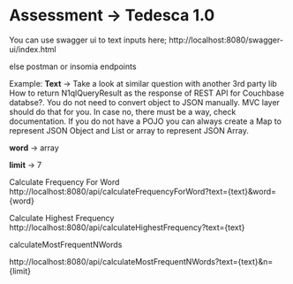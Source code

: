 # Assessment -> Tedesca 1.0

You can use swagger ui to text inputs here;
http://localhost:8080/swagger-ui/index.html

else postman or insomia endpoints

Example: <b>Text</b> -> Take a look at similar question with another 3rd party 
lib How to return N1qlQueryResult as the response of REST API for Couchbase databse?. 
You do not need to convert object to JSON manually. MVC layer should do that for you. 
In case no, there must be a way, check documentation. If you do not have a POJO you can always 
create a Map to represent JSON Object and List or array to represent JSON Array.

<b>word</b> -> array

<b>limit</b> -> 7

Calculate Frequency For Word
http://localhost:8080/api/calculateFrequencyForWord?text={text}&word={word}

Calculate Highest Frequency
http://localhost:8080/api/calculateHighestFrequency?text={text}

calculateMostFrequentNWords

http://localhost:8080/api/calculateMostFrequentNWords?text={text}&n={limit}
